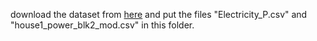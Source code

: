 download the dataset from [here](https://drive.google.com/file/d/1BAxsCIk-Pn_ThmtgfISJ_v9xWlrFH3cr/view) and put the files "Electricity_P.csv" and "house1_power_blk2_mod.csv" in this folder.
